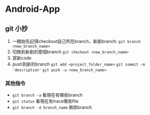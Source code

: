 # Android-App
## git 小抄
1. 一開始先記得checkout自己所在branch，新創branch:
```git branch <new_branch_name>```
2. 切換到新創的那個branch
```git checkout <new_branch_name>```
3. 寫新code
4. push到新的branch
```git add <project_folder_name>```
```git commit -m 'description'```
```git push -u <new_branch_name>```

### 其他指令
* ```git branch -a``` 看現在有哪些branch
* ```git status``` 看現在有trace哪些file
* ```git branch -d branch_name``` 刪除branch
